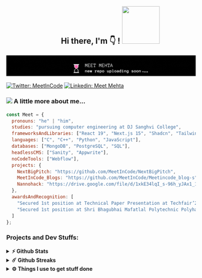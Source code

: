  <div align="center">
	 <h2>&nbsp;&nbsp&nbsp;&nbsp;&nbsp;&nbsp;&nbsp;&nbsp;&nbsp; Hi there, I'm 👇 ! <img src="https://octodex.github.com/images/daftpunktocat-guy.gif" width="100" height="100"> </h2>
 </div>

![](https://github.com/MeetInCode/MeetInCode/blob/bb2f437658a14126c2dfdd6ccedd7ab651c3239f/mygif.gif)

<!--profilelinks--https://dev.to/envoy_/150-badges-for-github-pnk#social-->
[![Twitter: MeetInCode](https://img.shields.io/twitter/follow/MeetInCode?style=social)](https://twitter.com/MeetInCode)
[![Linkedin: Meet Mehta](https://img.shields.io/badge/-Meet_Mehta-blue?style=flat-square&logo=Linkedin&logoColor=white&link=https://www.linkedin.com/in/Meet_Mehta/)](https://www.linkedin.com/in/meetmehta115/)

<!--profilelinks---->

### <img src="https://media.giphy.com/media/VgCDAzcKvsR6OM0uWg/giphy.gif" width="50"> A little more about me...  

```javascript
const Meet = {
  pronouns: "he" | "him",
  studies: "pursuing computer engineering at DJ Sanghvi College",
  frameworksAndLibraries: ["React 19", "Next.js 15", "Shadcn", "Tailwind CSS"],
  languages: ["C", "C++", "Python", "JavaScript"],
  databases: ["MongoDB", "PostgreSQL", "SQL"],
  headlessCMS: ["Sanity", "Appwrite"],
  noCodeTools: ["Webflow"],
  projects: {
    NextBigPitch: "https://github.com/MeetInCode/NextBigPitch",
    MeetInCode_Blogs: "https://github.com/MeetInCode/Meetincode_blog-s",
    Nannohack: "https://drive.google.com/file/d/1xkE34lqI_s-96h_yJAx1_1Y1j7CXiouk/view?usp=sharing"
  },
  awardsAndRecognition: [
    "Secured 1st position at Technical Paper Presentation at Techfair’24",
    "Secured 1st position at Shri Bhagubhai Mafatlal Polytechnic Polyhacks 1.0 Hackathon"
  ]
};

```

### Projects and Dev Stuffs:

<details>
  <summary><b>⚡ Github Stats</b></summary>

  <br />
  
<div align="center">
<p>&nbsp;<img align="center" src="https://github-readme-stats.vercel.app/api?username=MeetInCode&show_icons=true&theme=highcontrast&locale=en" alt="MeetInCode" /></p>
	 <img align="center" src="https://github-readme-stats.vercel.app/api/top-langs?username=MeetInCode&show_icons=true&theme=highcontrast&locale=en&layout=compact" alt="MeetInCode" />
  <br />
</div>

 
 
</details>

<details>
  <summary><b>☄️ Github Streaks</b></summary>

 <div align="center">
  <img src="https://github-readme-streak-stats.herokuapp.com/?user=MeetInCode&theme=highcontrast" alt="MeetInCode" />
	 <br/>
<img src="https://github.com/MeetInCode/MeetInCode/blob/output/github-contribution-grid-snake.svg" />
  
</div>

</details>

<details>
  <br />
  <summary><b>⚙️ Things I use to get stuff done</b></summary>
  	<ul>
  	    <li><b>OS:</b>WIN 10</li>
	    <li><b>Laptop: </b>Asus X555DA</li>
  	    <li><b>Browser: </b> Chrome & Opera</li>
	    <li><b>Terminal: </b> Git bash & cmd</li>
	    <li><b>Code Editor:</b> VSCode - The best editor out there</li>
 	    <li><b>Other Tools:</b>WSL, Postman, LunaTasks, chatgpt (obviously)</li>
	</ul>
</details>


#
